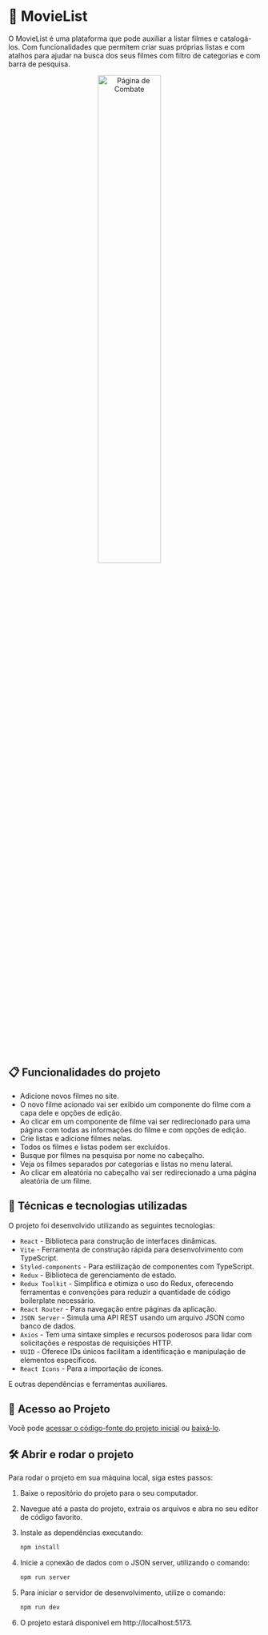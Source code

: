 # 🎥 MovieList

O MovieList é uma plataforma que pode auxiliar a listar filmes e catalogá-los. Com funcionalidades que permitem criar suas próprias listas e com atalhos para ajudar na busca dos seus filmes com filtro de categorias e com barra de pesquisa.

<p align="center">
  <img src="tela-inicial.png" alt="Página de Combate" width="50%" style="vertical-align: top; margin-right: 20px;" />
</p>

## 📋 Funcionalidades do projeto

- Adicione novos filmes no site.
- O novo filme acionado vai ser exibido um componente do filme com a capa dele e opções de edição.
- Ao clicar em um componente de filme vai ser redirecionado para uma página com todas as informações do filme e com opções de edição.
- Crie listas e adicione filmes nelas.
- Todos os filmes e listas podem ser excluídos.
- Busque por filmes na pesquisa por nome no cabeçalho.
- Veja os filmes separados por categorias e listas no menu lateral.
- Ao clicar em aleatória no cabeçalho vai ser redirecionado a uma página aleatória de um filme.

## 🔧 Técnicas e tecnologias utilizadas

O projeto foi desenvolvido utilizando as seguintes tecnologias:

- `React` - Biblioteca para construção de interfaces dinâmicas.
- `Vite` - Ferramenta de construção rápida para desenvolvimento com TypeScript.
- `Styled-components` - Para estilização de componentes com TypeScript.
- `Redux` - Biblioteca de gerenciamento de estado.
- `Redux Toolkit` - Simplifica e otimiza o uso do Redux, oferecendo ferramentas e convenções para reduzir a quantidade de código boilerplate necessário.
- `React Router` - Para navegação entre páginas da aplicação.
- `JSON Server` - Simula uma API REST usando um arquivo JSON como banco de dados.
- `Axios` - Tem uma sintaxe simples e recursos poderosos para lidar com solicitações e respostas de requisições HTTP.
- `UUID` - Oferece IDs únicos facilitam a identificação e manipulação de elementos específicos.
- `React Icons` - Para a importação de ícones.

E outras dependências e ferramentas auxiliares.

## 📁 Acesso ao Projeto

Você pode [acessar o código-fonte do projeto inicial](https://github.com/Lucaelima/movie-list) ou [baixá-lo](https://github.com/Lucaelima/movie-list/archive/refs/heads/projeto-base.zip).

## 🛠️ Abrir e rodar o projeto

Para rodar o projeto em sua máquina local, siga estes passos:

1. Baixe o repositório do projeto para o seu computador.

2. Navegue até a pasta do projeto, extraia os arquivos e abra no seu editor de código favorito.

3. Instale as dependências executando:

   ```bash
   npm install
   ```

4. Inicie a conexão de dados com o JSON server, utilizando o comando:

   ```bash
   npm run server
   ```

5. Para iniciar o servidor de desenvolvimento, utilize o comando:

   ```bash
   npm run dev
   ```

6. O projeto estará disponível em http://localhost:5173.
